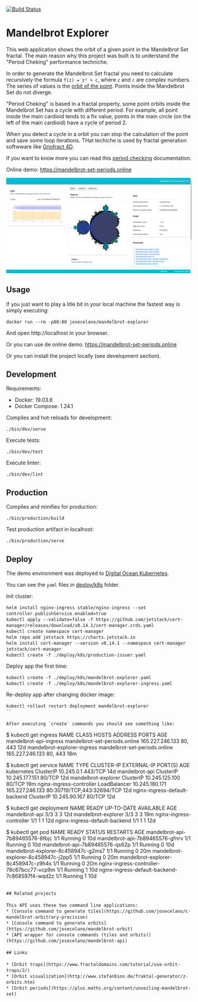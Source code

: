 [![Build Status](https://travis-ci.com/josecelano/mandelbrot-explorer.svg?branch=master)](https://travis-ci.com/github/josecelano/mandelbrot-explorer)

# Mandelbrot Explorer

This web application shows the orbit of a given point in the Mandelbrot Set fractal.
The main reason why this project was built is to understand the "Period Cheking" performance techniche.

In order to generate the Mandelbrot Set fractal you need to calculate recursively the formula `f(z) = z² + c`, where `z` and `c` are complex numbers.
The series of values is the [orbit of the point](https://en.wikipedia.org/wiki/Orbit_trap). Points inside the Mandelbrot Set do not diverge.

"Period Cheking" is based in a fractal property, some point orbits inside the Mandelbrot Set has a cycle with different period. For example, all point inside the main cardioid tends to a fix value, points in the main circle (on the left of the main cardioid) have a cycle of period 2.

When you detect a cycle in a orbit you can stop the calculation of the point and save some loop iterations. THat techiche is used by fractal generation softwware like [Gnofract 4D](https://github.com/fract4d/gnofract4d).

If you want to know more you can read this [period checking](https://github.com/josecelano/c-mandelbrot-arbitrary-precision/blob/master/doc/periodicity-checking.md) documentation.

Online demo: https://mandelbrot-set-periods.online

![Mandelbrot Explorer](doc/img/mandelbrot-explorer-screenshot.png)

## Usage

If you just want to play a litle bit in your local machine the fastest way is simply executing:
```
docker run --rm -p80:80 josecelano/mandelbrot-explorer
```
And open http://localhost in your browser.

Or you can use de online demo: https://mandelbrot-set-periods.online

Or you can install the project locally (see development section).

## Development

Requirements:

* Docker: 19.03.6
* Docker Compose: 1.24.1

Compiles and hot-reloads for development:
```
./bin/dev/serve
```

Execute tests:
```
./bin/dev/test
```

Execute linter:
```
./bin/dev/lint
```

## Production

Compiles and minifies for production:
```
./bin/production/build
```

Test production artifact in localhost:
```
./bin/production/serve
```

## Deploy

The demo environment was deployed to [Digital Ocean Kubernetes](https://www.digitalocean.com/community/tutorials/how-to-set-up-an-nginx-ingress-on-digitalocean-kubernetes-using-helm).

You can see the `yaml` files in [deploy/k8s](deploy/k8s) folder.

Init cluster:
```shell
helm install nginx-ingress stable/nginx-ingress --set controller.publishService.enabled=true
kubectl apply --validate=false -f https://github.com/jetstack/cert-manager/releases/download/v0.14.1/cert-manager.crds.yaml
kubectl create namespace cert-manager
helm repo add jetstack https://charts.jetstack.io
helm install cert-manager --version v0.14.1 --namespace cert-manager jetstack/cert-manager
kubectl create -f ./deploy/k8s/production-issuer.yaml
```

Deploy app the first time:
```shell
kubectl create -f ./deploy/k8s/mandelbrot-explorer.yaml
kubectl create -f ./deploy/k8s/mandelbrot-explorer-ingress.yaml
```

Re-deploy app after changing docker image:
```
kubectl rollout restart deployment mandelbrot-explorer
`` 

After executing `create` commands you should see something like:

```
$ kubectl get ingress
NAME                          CLASS    HOSTS                           ADDRESS           PORTS     AGE
mandelbrot-api-ingress        <none>   mandelbrot-set-periods.online   165.227.246.133   80, 443   12d
mandelbrot-explorer-ingress   <none>   mandelbrot-set-periods.online   165.227.246.133   80, 443   18m

$ kubectl get service
NAME                            TYPE           CLUSTER-IP       EXTERNAL-IP       PORT(S)                      AGE
kubernetes                      ClusterIP      10.245.0.1       <none>            443/TCP                      14d
mandelbrot-api                  ClusterIP      10.245.177.151   <none>            80/TCP                       12d
mandelbrot-explorer             ClusterIP      10.245.125.100   <none>            80/TCP                       19m
nginx-ingress-controller        LoadBalancer   10.245.180.171   165.227.246.133   80:30719/TCP,443:32694/TCP   12d
nginx-ingress-default-backend   ClusterIP      10.245.90.167    <none>            80/TCP                       12d

$ kubectl get deployment
NAME                            READY   UP-TO-DATE   AVAILABLE   AGE
mandelbrot-api                  3/3     3            3           12d
mandelbrot-explorer             3/3     3            3           19m
nginx-ingress-controller        1/1     1            1           12d
nginx-ingress-default-backend   1/1     1            1           12d

$ kubectl get pod
NAME                                             READY   STATUS    RESTARTS   AGE
mandelbrot-api-7b89465576-8fbjc                  1/1     Running   0          10d
mandelbrot-api-7b89465576-gfnrv                  1/1     Running   0          10d
mandelbrot-api-7b89465576-qs62p                  1/1     Running   0          10d
mandelbrot-explorer-8c458947c-g2ms7              1/1     Running   0          20m
mandelbrot-explorer-8c458947c-j2pp5              1/1     Running   0          20m
mandelbrot-explorer-8c458947c-z9h4s              1/1     Running   0          20m
nginx-ingress-controller-78c67bcc77-vcp9m        1/1     Running   1          10d
nginx-ingress-default-backend-7c868597f4-wqd2z   1/1     Running   1          10d
```

## Related projects

This API uses these two command line applications:
* [Console command to generate tiles](https://github.com/josecelano/c-mandelbrot-arbitrary-precision)
* [Console command to generate orbits](https://github.com/josecelano/mandelbrot-orbit)
* [API wrapper for console commands (tiles and orbits)](https://github.com/josecelano/mandelbrot-api)

## Links

* [Orbit traps](https://www.fractaldomains.com/tutorial/use-orbit-traps/2/)
* [Orbit visualization](http://www.stefanbion.de/fraktal-generator/z-orbits.htm)
* [Orbit periods](https://plus.maths.org/content/unveiling-mandelbrot-set) 
